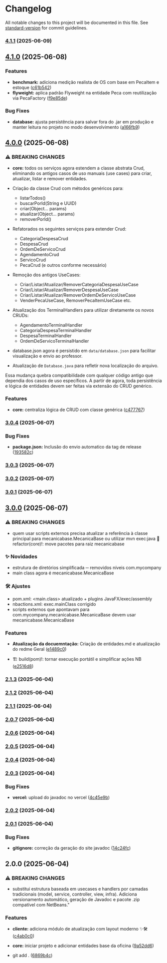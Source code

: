 # Changelog

All notable changes to this project will be documented in this file. See [standard-version](https://github.com/conventional-changelog/standard-version) for commit guidelines.

### [4.1.1](https://github.com/4snt/MecanicaBase/compare/v4.1.0...v4.1.1) (2025-06-09)

## [4.1.0](https://github.com/4snt/MecanicaBase/compare/v4.0.0...v4.1.0) (2025-06-08)


### Features

* **benchmark:** adiciona medição realista de OS com base em PecaItem e estoque ([c61b542](https://github.com/4snt/MecanicaBase/commit/c61b54224cdfa713550766443eb64522fff7bcd9))
* **flyweight:** aplica padrão Flyweight na entidade Peca com reutilização via PecaFactory ([f9e85de](https://github.com/4snt/MecanicaBase/commit/f9e85de06a29f0ac3b644cf23b4e4b190172146f))


### Bug Fixes

* **database:** ajusta persistência para salvar fora do .jar em produção e manter leitura no projeto no modo desenvolvimento ([a166fb9](https://github.com/4snt/MecanicaBase/commit/a166fb950abde82b7815677afaed6a6c7e059eeb))

## [4.0.0](https://github.com/4snt/MecanicaBase/compare/v3.0.4...v4.0.0) (2025-06-08)


### ⚠ BREAKING CHANGES

* **core:** todos os serviços agora estendem a classe abstrata Crud<T>,
eliminando os antigos casos de uso manuais (use cases) para criar, atualizar, listar e remover entidades.

- Criação da classe Crud<T> com métodos genéricos para:
  - listarTodos()
  - buscarPorId(String e UUID)
  - criar(Object... params)
  - atualizar(Object... params)
  - removerPorId()

- Refatorados os seguintes serviços para extender Crud<T>:
  - CategoriaDespesaCrud
  - DespesaCrud
  - OrdemDeServicoCrud
  - AgendamentoCrud
  - ServicoCrud
  - PecaCrud (e outros conforme necessário)

- Remoção dos antigos UseCases:
  - Criar/Listar/Atualizar/RemoverCategoriaDespesaUseCase
  - Criar/Listar/Atualizar/RemoverDespesaUseCase
  - Criar/Listar/Atualizar/RemoverOrdemDeServicoUseCase
  - VenderPecaUseCase, RemoverPecaItemUseCase etc.

- Atualização dos TerminalHandlers para utilizar diretamente os novos CRUDs:
  - AgendamentoTerminalHandler
  - CategoriaDespesaTerminalHandler
  - DespesaTerminalHandler
  - OrdemDeServicoTerminalHandler

- database.json agora é persistido em `data/database.json` para facilitar visualização e envio ao professor.
- Atualização de `Database.java` para refletir nova localização do arquivo.

Essa mudança quebra compatibilidade com qualquer código antigo que dependia dos casos de uso específicos. A partir de agora, toda persistência e lógica de entidades devem ser feitas via extensão do CRUD genérico.

### Features

* **core:** centraliza lógica de CRUD com classe genérica ([c477767](https://github.com/4snt/MecanicaBase/commit/c477767f701ff02c1813a645c7a8217e0b8ce1c7))

### [3.0.4](https://github.com/4snt/MecanicaBase/compare/v3.0.3...v3.0.4) (2025-06-07)


### Bug Fixes

* **package.json:** Inclusão do envio automatico da tag de release ([193582c](https://github.com/4snt/MecanicaBase/commit/193582c6751c7c1853bf8b5112773c26f9d7cfbd))

### [3.0.3](https://github.com/4snt/MecanicaBase/compare/v3.0.2...v3.0.3) (2025-06-07)

### [3.0.2](https://github.com/4snt/MecanicaBase/compare/v3.0.1...v3.0.2) (2025-06-07)

### [3.0.1](https://github.com/4snt/MecanicaBase/compare/v3.0.0...v3.0.1) (2025-06-07)

## [3.0.0](https://github.com/4snt/MecanicaBase/compare/v2.1.3...v3.0.0) (2025-06-07)


### ⚠ BREAKING CHANGES

* quem usar scripts externos precisa atualizar a referência
à classe principal para mecanicabase.MecanicaBase ou utilizar mvn exec:java
🐾 refactor(core)!: move pacotes para raiz mecanicabase

### ✨ Novidades
* estrutura de diretórios simplificada ─ removidos níveis com.mycompany
* main class agora é mecanicabase.MecanicaBase

### 🛠️ Ajustes
* pom.xml: <main.class> atualizado + plugins JavaFX/exec/assembly
* nbactions.xml: exec.mainClass corrigido
* scripts externos que apontavam para
com.mycompany.mecanicabase.MecanicaBase devem usar mecanicabase.MecanicaBase

### Features

* **Atualização da docuemntação:** Criação de entidades.md e atualização do redme Geral ([e1489c0](https://github.com/4snt/MecanicaBase/commit/e1489c051eaf6f478cd5c92dc910621edf0d3b55))


* 🏗️ build(pom)!: tornar execução portátil e simplificar ações NB ([e2516d8](https://github.com/4snt/MecanicaBase/commit/e2516d8d85fab5fbc01a39bccb51499acc37d194))

### [2.1.3](https://github.com/4snt/MecanicaBase/compare/v2.1.2...v2.1.3) (2025-06-04)

### [2.1.2](https://github.com/4snt/MecanicaBase/compare/v2.1.1...v2.1.2) (2025-06-04)

### [2.1.1](https://github.com/4snt/MecanicaBase/compare/v2.0.7...v2.1.1) (2025-06-04)

### [2.0.7](https://github.com/4snt/MecanicaBase/compare/v2.0.6...v2.0.7) (2025-06-04)

### [2.0.6](https://github.com/4snt/MecanicaBase/compare/v2.0.5...v2.0.6) (2025-06-04)

### [2.0.5](https://github.com/4snt/MecanicaBase/compare/v2.0.4...v2.0.5) (2025-06-04)

### [2.0.4](https://github.com/4snt/MecanicaBase/compare/v2.0.3...v2.0.4) (2025-06-04)

### [2.0.3](https://github.com/4snt/MecanicaBase/compare/v2.0.2...v2.0.3) (2025-06-04)


### Bug Fixes

* **vercel:** upload do javadoc no vercel ([4c45e9b](https://github.com/4snt/MecanicaBase/commit/4c45e9bc11c3f5640aaefc5a9c5f017abf3b55e1))

### [2.0.2](https://github.com/4snt/MecanicaBase/compare/v2.0.1...v2.0.2) (2025-06-04)

### [2.0.1](https://github.com/4snt/MecanicaBase/compare/v2.0.0...v2.0.1) (2025-06-04)


### Bug Fixes

* **gitignore:** correção da geração do site javadoc ([14c24fc](https://github.com/4snt/MecanicaBase/commit/14c24fca34685a65481b58312a72b60483cd96bb))

## 2.0.0 (2025-06-04)


### ⚠ BREAKING CHANGES

* substitui estrutura baseada em usecases e handlers por camadas tradicionais (model, service, controller, view, infra). Adiciona versionamento automático, geração de Javadoc e pacote .zip compatível com NetBeans."

### Features

* **cliente:** adiciona módulo de atualização com layout moderno ✨🛠️ ([c4ab0c0](https://github.com/4snt/MecanicaBase/commit/c4ab0c079d109446891125705c7e56813f8ea5d6))
* **core:** iniciar projeto e adicionar entidades base da oficina ([9a52dd6](https://github.com/4snt/MecanicaBase/commit/9a52dd661e534d20f6d4e6d664115c20d36de8cb))


* git add . ([6869b4c](https://github.com/4snt/MecanicaBase/commit/6869b4ccd7e18634bb3b316d5b868feea79a1700))
